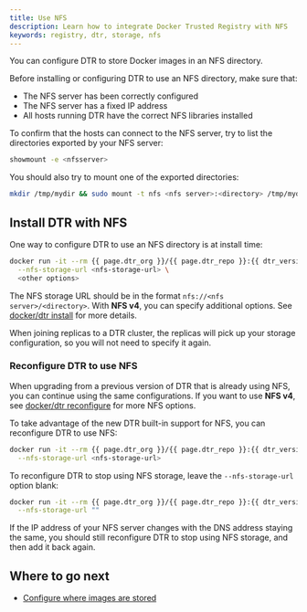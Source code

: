 ```yaml
---
title: Use NFS
description: Learn how to integrate Docker Trusted Registry with NFS
keywords: registry, dtr, storage, nfs
---
```


You can configure DTR to store Docker images in an NFS directory.

Before installing or configuring DTR to use an NFS directory, make sure that:

* The NFS server has been correctly configured
* The NFS server has a fixed IP address
* All hosts running DTR have the correct NFS libraries installed


To confirm that the hosts can connect to the NFS server, try to list the
directories exported by your NFS server:

```bash
showmount -e <nfsserver>
```

You should also try to mount one of the exported directories:

```bash
mkdir /tmp/mydir && sudo mount -t nfs <nfs server>:<directory> /tmp/mydir
```

## Install DTR with NFS

One way to configure DTR to use an NFS directory is at install time:

```bash
docker run -it --rm {{ page.dtr_org }}/{{ page.dtr_repo }}:{{ dtr_version }} install \
  --nfs-storage-url <nfs-storage-url> \
  <other options>
```

The NFS storage URL should be in the format `nfs://<nfs server>/<directory>`. With **NFS v4**, you can specify additional options. See [docker/dtr install](../../../../../reference/dtr/2.6/cli/install/) for more details.

When joining replicas to a DTR cluster, the replicas will pick up your storage
configuration, so you will not need to specify it again.

### Reconfigure DTR to use NFS

When upgrading from a previous version of DTR that is already using
NFS, you can continue using the same configurations. If you want to use **NFS v4**, see [docker/dtr reconfigure](../../../../../reference/dtr/2.6/cli/reconfigure/) for more NFS options.


To take advantage of the new DTR built-in support for NFS, you can
reconfigure DTR to use NFS:

```bash
docker run -it --rm {{ page.dtr_org }}/{{ page.dtr_repo }}:{{ dtr_version }} reconfigure \
  --nfs-storage-url <nfs-storage-url>
```

To reconfigure DTR to stop using NFS storage, leave the `--nfs-storage-url` option
blank:

```bash
docker run -it --rm {{ page.dtr_org }}/{{ page.dtr_repo }}:{{ dtr_version}} reconfigure \
  --nfs-storage-url ""
```

If the IP address of your NFS server changes with the DNS address staying the same, you should still 
reconfigure DTR to stop using NFS storage, and then add it back again.

## Where to go next

- [Configure where images are stored](index.md)
